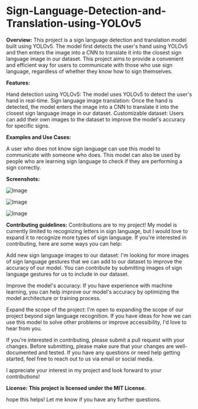 # Sign-Language-Detection-and-Translation-using-YOLOv5
**Overview:** This project is a sign language detection and translation model built using YOLOv5. The model first detects the user's hand using YOLOv5 and then enters the image into a CNN to translate it into the closest sign language image in our dataset. This project aims to provide a convenient and efficient way for users to communicate with those who use sign language, regardless of whether they know how to sign themselves.

**Features:**

Hand detection using YOLOv5: The model uses YOLOv5 to detect the user's hand in real-time.
Sign language image translation: Once the hand is detected, the model enters the image into a CNN to translate it into the closest sign language image in our dataset.
Customizable dataset: Users can add their own images to the dataset to improve the model's accuracy for specific signs.

**Examples and Use Cases:**

A user who does not know sign language can use this model to communicate with someone who does.
This model can also be used by people who are learning sign language to check if they are performing a sign correctly.

**Screenshots:**

![Image](https://user-images.githubusercontent.com/103205660/221358204-620a3595-b550-47ad-8e03-2a7338a34ffe.jpg)



![Image](https://user-images.githubusercontent.com/103205660/221358209-ecf2fdca-a885-4397-be50-3d65e2ed35bc.jpg)



![Image](https://user-images.githubusercontent.com/103205660/221358218-04febd58-a5dc-4433-b6d6-097539ccb7a3.jpg)

**Contributing guidelines:** Contributions are to my project! My model is currently limited to recognizing letters in sign language, but I would love to expand it to recognize more types of sign language. If you're interested in contributing, here are some ways you can help:

Add new sign language images to our dataset: I'm looking for more images of sign language gestures that we can add to our dataset to improve the accuracy of our model. You can contribute by submitting images of sign language gestures for us to include in our dataset.

Improve the model's accuracy: If you have experience with machine learning, you can help improve our model's accuracy by optimizing the model architecture or training process.

Expand the scope of the project: I'm open to expanding the scope of our project beyond sign language recognition. If you have ideas for how we can use this model to solve other problems or improve accessibility, I'd love to hear from you.

If you're interested in contributing, please submit a pull request with your changes. Before submitting, please make sure that your changes are well-documented and tested. If you have any questions or need help getting started, feel free to reach out to us via email or social media.

I appreciate your interest in my project and look forward to your contributions!

**License: This project is licensed under the MIT License.**

hope this helps! Let me know if you have any further questions.
